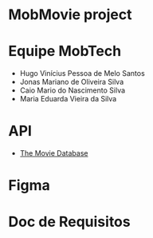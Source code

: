 # MobMovie project

# Equipe MobTech
- Hugo Vinícius Pessoa de Melo Santos
- Jonas Mariano de Oliveira Silva
- Caio Mario do Nascimento Silva
- Maria Eduarda Vieira da Silva

# API

- [The Movie Database](https://developer.themoviedb.org/reference/intro/getting-started)

# Figma

# Doc de Requisitos

